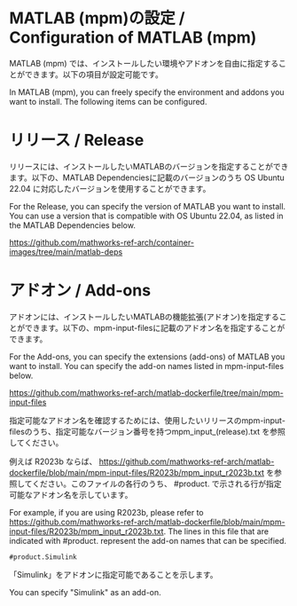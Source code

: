 # MATLAB (mpm)の設定 / Configuration of MATLAB (mpm)

MATLAB (mpm) では、インストールしたい環境やアドオンを自由に指定することができます。以下の項目が設定可能です。

In MATLAB (mpm), you can freely specify the environment and addons you want to install. The following items can be configured.

# リリース / Release

リリースには、インストールしたいMATLABのバージョンを指定することができます。以下の、MATLAB Dependenciesに記載のバージョンのうち OS Ubuntu 22.04 に対応したバージョンを使用することができます。

For the Release, you can specify the version of MATLAB you want to install. You can use a version that is compatible with OS Ubuntu 22.04, as listed in the MATLAB Dependencies below.

https://github.com/mathworks-ref-arch/container-images/tree/main/matlab-deps

# アドオン / Add-ons

アドオンには、インストールしたいMATLABの機能拡張(アドオン)を指定することができます。以下の、mpm-input-filesに記載のアドオン名を指定することができます。

For the Add-ons, you can specify the extensions (add-ons) of MATLAB you want to install. You can specify the add-on names listed in mpm-input-files below.

https://github.com/mathworks-ref-arch/matlab-dockerfile/tree/main/mpm-input-files

指定可能なアドオン名を確認するためには、使用したいリリースのmpm-input-filesのうち、指定可能なバージョン番号を持つmpm_input_(release).txt を参照してください。

例えば R2023b ならば、 https://github.com/mathworks-ref-arch/matlab-dockerfile/blob/main/mpm-input-files/R2023b/mpm_input_r2023b.txt を参照してください。このファイルの各行のうち、 #product. で示される行が指定可能なアドオン名を示しています。

For example, if you are using R2023b, please refer to https://github.com/mathworks-ref-arch/matlab-dockerfile/blob/main/mpm-input-files/R2023b/mpm_input_r2023b.txt. The lines in this file that are indicated with #product. represent the add-on names that can be specified.

```
#product.Simulink
```

「Simulink」をアドオンに指定可能であることを示します。

You can specify "Simulink" as an add-on.